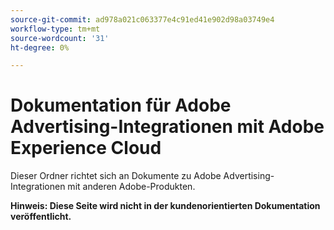```yaml
---
source-git-commit: ad978a021c063377e4c91ed41e902d98a03749e4
workflow-type: tm+mt
source-wordcount: '31'
ht-degree: 0%

---
```

# Dokumentation für Adobe Advertising-Integrationen mit Adobe Experience Cloud

Dieser Ordner richtet sich an Dokumente zu Adobe Advertising-Integrationen mit anderen Adobe-Produkten.

**Hinweis: Diese Seite wird nicht in der kundenorientierten Dokumentation veröffentlicht.**

